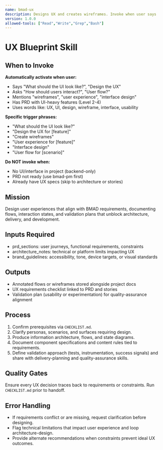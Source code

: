 ```yaml
---
name: bmad-ux
description: Designs UX and creates wireframes. Invoke when user says 'what should UI look like', 'design the UX', 'user experience', 'wireframes', 'user flow'. Keywords: UX, UI, design, wireframe, user flow, interface, usability.
version: 1.0.0
allowed-tools: ["Read","Write","Grep","Bash"]
---
```


# UX Blueprint Skill

## When to Invoke

**Automatically activate when user:**
- Says "What should the UI look like?", "Design the UX"
- Asks "How should users interact?", "User flow?"
- Mentions "wireframes", "user experience", "interface design"
- Has PRD with UI-heavy features (Level 2-4)
- Uses words like: UX, UI, design, wireframe, interface, usability

**Specific trigger phrases:**
- "What should the UI look like?"
- "Design the UX for [feature]"
- "Create wireframes"
- "User experience for [feature]"
- "Interface design"
- "User flow for [scenario]"

**Do NOT invoke when:**
- No UI/interface in project (backend-only)
- PRD not ready (use bmad-pm first)
- Already have UX specs (skip to architecture or stories)

## Mission
Design user experiences that align with BMAD requirements, documenting flows, interaction states, and validation plans that unblock architecture, delivery, and development.

## Inputs Required
- prd_sections: user journeys, functional requirements, constraints
- architecture_notes: technical or platform limits impacting UX
- brand_guidelines: accessibility, tone, device targets, or visual standards

## Outputs
- Annotated flows or wireframes stored alongside project docs
- UX requirements checklist linked to PRD and stories
- Validation plan (usability or experimentation) for quality-assurance alignment

## Process
1. Confirm prerequisites via `CHECKLIST.md`.
2. Clarify personas, scenarios, and surfaces requiring design.
3. Produce information architecture, flows, and state diagrams.
4. Document component specifications and content rules tied to requirements.
5. Define validation approach (tests, instrumentation, success signals) and share with delivery-planning and quality-assurance skills.

## Quality Gates
Ensure every UX decision traces back to requirements or constraints. Run `CHECKLIST.md` prior to handoff.

## Error Handling
- If requirements conflict or are missing, request clarification before designing.
- Flag technical limitations that impact user experience and loop architecture-design.
- Provide alternate recommendations when constraints prevent ideal UX outcomes.
